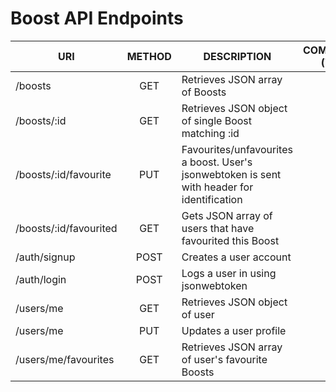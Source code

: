 Boost API Endpoints
===================

<table>
	<thead>
		<tr>
			<th>URI</th>
			<th>METHOD</th>
			<th>DESCRIPTION</th>
			<th>COMPLETED (Y/N)</th>
		</tr>
	</thead>
	<tbody>
		<tr>
			<td>/boosts</td>
			<td align="center">GET</td>
			<td>Retrieves JSON array of Boosts</td>
			<td align="center">N</td>
		</tr>
		<tr>
			<td>/boosts/:id</td>
			<td align="center">GET</td>
			<td>Retrieves JSON object of single Boost matching :id</td>
			<td align="center">N</td>
		</tr>
		<tr>
			<td>/boosts/:id/favourite</td>
			<td align="center">PUT</td>
			<td>Favourites/unfavourites a boost. User's jsonwebtoken is sent with header for identification</td>
			<td align="center">N</td>
		</tr>
		<tr>
			<td>/boosts/:id/favourited</td>
			<td align="center">GET</td>
			<td>Gets JSON array of users that have favourited this Boost</td>
			<td align="center">N</td>
		</tr>
		<tr>
			<td>/auth/signup</td>
			<td align="center">POST</td>
			<td>Creates a user account</td>
			<td align="center">N</td>
		</tr>
		<tr>
			<td>/auth/login</td>
			<td align="center">POST</td>
			<td>Logs a user in using jsonwebtoken</td>
			<td align="center">N</td>
		</tr>
		<tr>
			<td>/users/me</td>
			<td align="center">GET</td>
			<td>Retrieves JSON object of user</td>
			<td align="center">N</td>
		</tr>
		<tr>
			<td>/users/me</td>
			<td align="center">PUT</td>
			<td>Updates a user profile</td>
			<td align="center">N</td>
		</tr>
		<tr>
			<td>/users/me/favourites</td>
			<td align="center">GET</td>
			<td>Retrieves JSON array of user's favourite Boosts</td>
			<td align="center">N</td>
		</tr>
	</tbody>
</table>